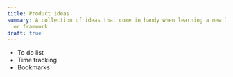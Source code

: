 ```yaml
---
title: Product ideas
summary: A collection of ideas that come in handy when learning a new language
  or framwork
draft: true
---
```

* To do list 
* Time tracking 
* Bookmarks